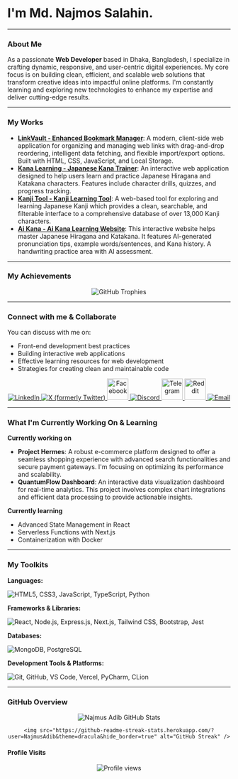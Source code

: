 # I'm Md. Najmos Salahin.

---

### About Me

As a passionate **Web Developer** based in Dhaka, Bangladesh, I specialize in crafting dynamic, responsive, and user-centric digital experiences. My core focus is on building clean, efficient, and scalable web solutions that transform creative ideas into impactful online platforms. I'm constantly learning and exploring new technologies to enhance my expertise and deliver cutting-edge results.

---

### My Works

* **[LinkVault - Enhanced Bookmark Manager](https://github.com/NajmusAdib/Link_Vault)**: A modern, client-side web application for organizing and managing web links with drag-and-drop reordering, intelligent data fetching, and flexible import/export options. Built with HTML, CSS, JavaScript, and Local Storage.
* **[Kana Learning - Japanese Kana Trainer](https://github.com/NajmusAdib/Kana_Learning-tool)**: An interactive web application designed to help users learn and practice Japanese Hiragana and Katakana characters. Features include character drills, quizzes, and progress tracking.
* **[Kanji Tool - Kanji Learning Tool](https://github.com/NajmusAdib/Kanji_Tool)**: A web-based tool for exploring and learning Japanese Kanji which provides a clean, searchable, and filterable interface to a comprehensive database of over 13,000 Kanji characters.
* **[Ai Kana - Ai Kana Learning Website](https://github.com/NajmusAdib/Ai_Kana_Learning_Tool)**: This interactive website helps master Japanese Hiragana and Katakana. It features AI-generated pronunciation tips, example words/sentences, and Kana history. A handwriting practice area with AI assessment. 

---

### My Achievements

<div align="center">
    <img src="https://github-profile-trophy.vercel.app/?username=NajmusAdib&theme=gruvbox&no-frame=true&no-bg=true" alt="GitHub Trophies" />
</div>

---

### Connect with me & Collaborate

You can discuss with me on:
* Front-end development best practices
* Building interactive web applications
* Effective learning resources for web development
* Strategies for creating clean and maintainable code

<p align="center">
    <a href="https://www.linkedin.com/in/md-najmos-salahin-185106371/" target="_blank">
        <img src="https://skillicons.dev/icons?i=linkedin" alt="LinkedIn" />
    </a>
    <a href="https://x.com/najmus_sal" target="_blank">
        <img src="https://skillicons.dev/icons?i=twitter" alt="X (formerly Twitter)" />
    </a>
    <a href="https://facebook.com/najmus.adib" target="_blank">
        <img src="https://cdn-icons-png.flaticon.com/128/15047/15047435.png" width="48" height="48" alt="Facebook" />
    </a>
    <a href="https://discord.com/users/sukkimura." target="_blank">
        <img src="https://skillicons.dev/icons?i=discord" alt="Discord" />
    </a>
    <a href="https://t.me/najmusadib" target="_blank">
        <img src="https://cdn-icons-png.flaticon.com/128/3536/3536661.png" width="48" height="48" alt="Telegram" />
    </a>
    <a href="https://www.reddit.com/user/PirateSanji_1353/" target="_blank">
        <img src="https://cdn-icons-png.flaticon.com/128/2504/2504934.png" width="48" height="48" alt="Reddit" />
    </a>
    <a href="mailto:najmussalahin.adib@gmail.com" target="_blank">
        <img src="https://skillicons.dev/icons?i=gmail" alt="Email" />
    </a>
</p>

---

### What I'm Currently Working On & Learning

**Currently working on**
*  **Project Hermes**: A robust e-commerce platform designed to offer a seamless shopping experience with advanced search functionalities and secure payment gateways. I'm focusing on optimizing its performance and scalability.
*  **QuantumFlow Dashboard**: An interactive data visualization dashboard for real-time analytics. This project involves complex chart integrations and efficient data processing to provide actionable insights.

**Currently learning**
* Advanced State Management in React
* Serverless Functions with Next.js
* Containerization with Docker

---

### My Toolkits

**Languages:**
<p>
    <img src="https://skillicons.dev/icons?i=html,css,js,ts,python" alt="HTML5, CSS3, JavaScript, TypeScript, Python" />
</p>

**Frameworks & Libraries:**
<p>
    <img src="https://skillicons.dev/icons?i=react,nodejs,express,nextjs,tailwind,bootstrap,jest" alt="React, Node.js, Express.js, Next.js, Tailwind CSS, Bootstrap, Jest" />
</p>

**Databases:**
<p>
    <img src="https://skillicons.dev/icons?i=mongodb,postgresql" alt="MongoDB, PostgreSQL" />
</p>

**Development Tools & Platforms:**
<p>
    <img src="https://skillicons.dev/icons?i=git,github,vscode,vercel,pycharm,clion" alt="Git, GitHub, VS Code, Vercel, PyCharm, CLion" />
</p>

---

### GitHub Overview 

<div align="center">
    <img src="https://github-readme-stats.vercel.app/api?username=NajmusAdib&show_icons=true&theme=tokyonight&include_all_commits=true&count_private=true&line_height=25&hide_border=true" alt="Najmus Adib GitHub Stats" />
    
    <img src="https://github-readme-streak-stats.herokuapp.com/?user=NajmusAdib&theme=dracula&hide_border=true" alt="GitHub Streak" />
</div>

#### Profile Visits

<p align="center">
    <img src="https://profile-counter.glitch.me/NajmusAdib/count.svg" alt="Profile views">
</p>

